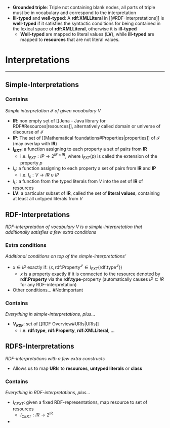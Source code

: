 

* **Grounded triple**: Triple not containing blank nodes, all parts of triple must be in vocabulary and correspond to the interpretation
* **Ill-typed** and **well-typed**: A **rdf:XMLLiteral** in [[#RDF-Interpretations]] is **well-typed** if it satisfies the syntactic conditions for being contained in the lexical space of **rdf:XMLLiteral**, otherwise it is **ill-typed**
	* **Well-typed** are mapped to literal values (**LV**), while **ill-typed** are mapped to **resources** that are not literal values.



# Interpretations
---

## Simple-Interpretations

### Contains
_Simple interpretation $\mathcal{I}$ of given vocabulary $V$_

* **IR**: non empty set of [[Jena - Java library for RDF#Resources|resources]], alternatively called domain or universe of discourse of $\mathcal{I}$
* **IP**: The set of [[Mathematical foundations#Properties|properties]] of $\mathcal{I}$ (may overlap with **IR**)
* **$I_{EXT}$**: a function assigning to each property a set of pairs from **IR**
	* i.e. $I_{EXT}:IP\rightarrow 2^{IR\times IR}$, where $I_{EXT}(p)$ is called the extension of the property $p$
* $I_{s}$: a function assigning to each property a set of pairs from **IR** and **IP**
	* i.e. $I_{s}: V\rightarrow IR\cup IP$
* $I_{L}$: a function from the typed literals from $V$ into the set of **IR** of resources
* **LV**: a particular subset of **IR**, called the set of **literal values**, containing at least all untyped literals from $V$

## RDF-Interpretations
_RDF-interpretation of vocabulary V is a simple-interpretation that additionally satisfies a few extra conditions_

### Extra conditions
_Additional conditions on top of the simple-interpretations'_

* $x\in IP$ exactly if: $\langle{x,\text{rdf:Property}^{\mathcal{I}}\in I_{EXT}(\text{rdf:type}^{\mathcal{I}})}\rangle$
	* $x$ is a property exactly if it is connected to the resource denoted by **rdf:Property** via the **rdf:type**-property (automatically causes $IP\subseteq IR$ for any RDF-interpretation)
* Other conditions... #NotImportant

### Contains
_Everything in simple-interpretations, plus..._

* **$V_{RDF}$**: set of [[RDF Overview#URIs|URIs]]
	* i.e. **rdf:type**, **rdf:Property**, **rdf:XMLLiteral**, ...



## RDFS-Interpretations
_RDF-interpretations with a few extra constructs_

* Allows us to map **URI**s to **resources**, **untyped literals** or **class**


### Contains
_Everything in RDF-interpretations, plus..._

* $I_{CEXT}$: given a fixed RDF-representations, map resource to set of resources
	* $I_{CEXT}:IR\rightarrow 2^{IR}$
* 